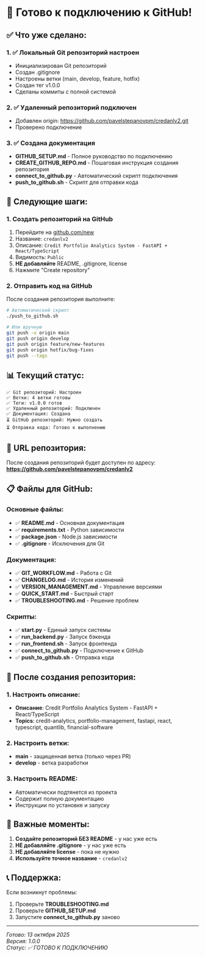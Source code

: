 # 🎉 Готово к подключению к GitHub!

## ✅ Что уже сделано:

### 1. ✅ Локальный Git репозиторий настроен
- Инициализирован Git репозиторий
- Создан .gitignore
- Настроены ветки (main, develop, feature, hotfix)
- Создан тег v1.0.0
- Сделаны коммиты с полной системой

### 2. ✅ Удаленный репозиторий подключен
- Добавлен origin: https://github.com/pavelstepanovpm/credanlv2.git
- Проверено подключение

### 3. ✅ Создана документация
- **GITHUB_SETUP.md** - Полное руководство по подключению
- **CREATE_GITHUB_REPO.md** - Пошаговая инструкция создания репозитория
- **connect_to_github.py** - Автоматический скрипт подключения
- **push_to_github.sh** - Скрипт для отправки кода

## 🚀 Следующие шаги:

### 1. Создать репозиторий на GitHub
1. Перейдите на [github.com/new](https://github.com/new)
2. Название: `credanlv2`
3. Описание: `Credit Portfolio Analytics System - FastAPI + React/TypeScript`
4. Видимость: `Public`
5. **НЕ добавляйте** README, .gitignore, license
6. Нажмите "Create repository"

### 2. Отправить код на GitHub
После создания репозитория выполните:
```bash
# Автоматический скрипт
./push_to_github.sh

# Или вручную
git push -u origin main
git push origin develop
git push origin feature/new-features
git push origin hotfix/bug-fixes
git push --tags
```

## 📊 Текущий статус:

```
✅ Git репозиторий: Настроен
✅ Ветки: 4 ветки готовы
✅ Теги: v1.0.0 готов
✅ Удаленный репозиторий: Подключен
✅ Документация: Создана
⏳ GitHub репозиторий: Нужно создать
⏳ Отправка кода: Готово к выполнению
```

## 🔗 URL репозитория:

После создания репозиторий будет доступен по адресу:
**https://github.com/pavelstepanovpm/credanlv2**

## 📋 Файлы для GitHub:

### Основные файлы:
- ✅ **README.md** - Основная документация
- ✅ **requirements.txt** - Python зависимости
- ✅ **package.json** - Node.js зависимости
- ✅ **.gitignore** - Исключения для Git

### Документация:
- ✅ **GIT_WORKFLOW.md** - Работа с Git
- ✅ **CHANGELOG.md** - История изменений
- ✅ **VERSION_MANAGEMENT.md** - Управление версиями
- ✅ **QUICK_START.md** - Быстрый старт
- ✅ **TROUBLESHOOTING.md** - Решение проблем

### Скрипты:
- ✅ **start.py** - Единый запуск системы
- ✅ **run_backend.py** - Запуск бэкенда
- ✅ **run_frontend.sh** - Запуск фронтенда
- ✅ **connect_to_github.py** - Подключение к GitHub
- ✅ **push_to_github.sh** - Отправка кода

## 🎯 После создания репозитория:

### 1. Настроить описание:
- **Описание**: Credit Portfolio Analytics System - FastAPI + React/TypeScript
- **Topics**: credit-analytics, portfolio-management, fastapi, react, typescript, quantlib, financial-software

### 2. Настроить ветки:
- **main** - защищенная ветка (только через PR)
- **develop** - ветка разработки

### 3. Настроить README:
- Автоматически подтянется из проекта
- Содержит полную документацию
- Инструкции по установке и запуску

## 🚨 Важные моменты:

1. **Создайте репозиторий БЕЗ README** - у нас уже есть
2. **НЕ добавляйте .gitignore** - у нас уже есть
3. **НЕ добавляйте license** - пока не нужно
4. **Используйте точное название** - `credanlv2`

## 📞 Поддержка:

Если возникнут проблемы:
1. Проверьте **TROUBLESHOOTING.md**
2. Проверьте **GITHUB_SETUP.md**
3. Запустите **connect_to_github.py** заново

---
*Готово: 13 октября 2025*  
*Версия: 1.0.0*  
*Статус: ✅ ГОТОВО К ПОДКЛЮЧЕНИЮ*
